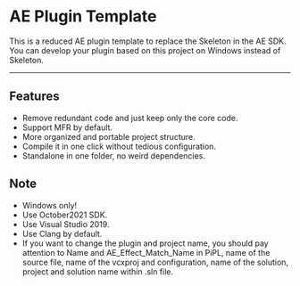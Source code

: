 # AE Plugin Template

This is a reduced AE plugin template to replace the Skeleton in the AE SDK. You can develop your plugin based on this project on Windows instead of Skeleton.

---

## Features

+ Remove redundant code and just keep only the core code.
+ Support MFR by default.
+ More organized and portable project structure.
+ Compile it in one click without tedious configuration.
+ Standalone in one folder, no weird dependencies.

## Note

+ Windows only!
+ Use October2021 SDK.
+ Use Visual Studio 2019.
+ Use Clang by default.
+ If you want to change the plugin and project name, you should pay attention to Name and AE_Effect_Match_Name  in PiPL, name of the source file, name of the vcxproj and configuration, name of the solution, project and solution name within .sln file.